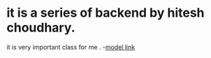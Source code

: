 # it is a series of backend by hitesh choudhary.


it is very important class for me .
-[model link](https://app.eraser.io/workspace/fuo0LYDBwUQqXrFDmZ7M?origin=share)